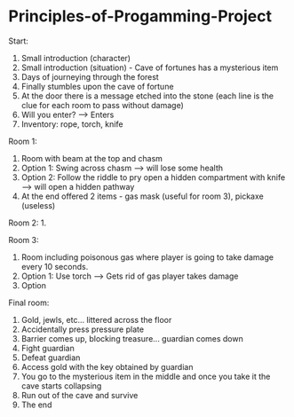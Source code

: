 # Principles-of-Progamming-Project
Start:
  1. Small introduction (character)
  2. Small introduction (situation) - Cave of fortunes has a mysterious item
  3. Days of journeying through the forest
  4. Finally stumbles upon the cave of fortune
  5. At the door there is a message etched into the stone (each line is the clue for each room to pass without damage)
  6. Will you enter? --> Enters
  7. Inventory: rope, torch, knife

Room 1: 
  1. Room with beam at the top and chasm
  2. Option 1: Swing across chasm --> will lose some health
  3. Option 2: Follow the riddle to pry open a hidden compartment with knife --> will open a hidden pathway
  4. At the end offered 2 items - gas mask (useful for room 3), pickaxe (useless)

Room 2:
  1. 

Room 3:
  1. Room including poisonous gas where player is going to take damage every 10 seconds.
  2. Option 1: Use torch --> Gets rid of gas player takes damage
  3. Option

Final room:
  1. Gold, jewls, etc... littered across the floor
  2. Accidentally press pressure plate
  3. Barrier comes up, blocking treasure... guardian comes down
  4. Fight guardian
  5. Defeat guardian
  6. Access gold with the key obtained by guardian
  7. You go to the mysterious item in the middle and once you take it the cave starts collapsing
  8. Run out of the cave and survive
  9. The end
